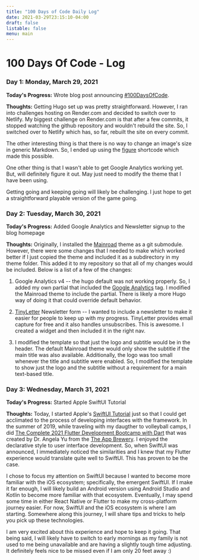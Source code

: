 ```yaml
---
title: "100 Days of Code Daily Log"
date: 2021-03-29T23:15:10-04:00
draft: false
listable: false
menu: main
---
```


# 100 Days Of Code - Log

### Day 1: Monday, March 29, 2021

**Today's Progress:** Wrote blog post announcing [#100DaysOfCode](https://www.100daysofcode.com/rules/).

**Thoughts:** Getting Hugo set up was pretty straightforward. However, I ran into challenges hosting on Render.com and decided to switch over to Netlify. My biggest challenge on Render.com is that after a few commits, it stopped watching the github repository and wouldn't rebuild the site. So, I switched over to Netlify which has, so far, rebuilt the site on every commit. 

The other interesting thing is that there is no way to change an image's size in generic Markdown. So, I ended up using the [figure](https://gohugo.io/content-management/shortcodes/#figure) shortcode which made this possible.

One other thing is that I wasn't able to get Google Analytics working yet. But, will definitely figure it out. May just need to modify the theme that I have been using.

Getting going and keeping going will likely be challenging. I just hope to get a straightforward playable version of the game going.

### Day 2: Tuesday, March 30, 2021

**Today's Progress:** Added Google Analytics and Newsletter signup to the blog homepage

**Thoughts:** Originally, I installed the [Mainroad](https://themes.gohugo.io/mainroad/) theme as a git submodule. However, there were some changes that I needed to make which worked better if I just copied the theme and included it as a subdirectory in my theme folder. This added it to my repository so that all of my changes would be included. Below is a list of a few of the changes:

1. Google Analytics v4 -- the hugo default was not working properly. So, I added my own partial that included the [Google Analytics](https://analytics.google.com) tag. I modified the Mainroad theme to include the partial. There is likely a more Hugo way of doing it that could override default behavior.

2. [TinyLetter](https://tinyletter.com/) Newsletter form -- I wanted to include a newsletter to make it easier for people to keep up with my progress. TinyLetter provides email capture for free and it also handles unsubscribes. This is awesome. I created a widget and then included it in the right nav.

3. I modified the template so that just the logo and subtitle would be in the header. The default Mainroad theme would only show the subtitle if the main title was also available. Additionally, the logo was too small whenever the title and subtitle were enabled. So, I modified the template to show just the logo and the subtitle without a requirement for a main text-based title.

### Day 3: Wednesday, March 31, 2021

**Today's Progress:** Started Apple SwiftUI Tutorial

**Thoughts:** Today, I started Apple's [SwiftUI Tutorial](https://developer.apple.com/tutorials/swiftui) just so that I could get acclimated to the process of developing interfaces with the framework. In the summer of 2019, while traveling with my daugther to volleyball camps, I did [The Complete 2021 Flutter Development Bootcamp with Dart](https://www.udemy.com/course/flutter-bootcamp-with-dart/) that was created by Dr. Angela Yu from the [The App Brewery](https://www.appbrewery.co). I enjoyed the declarative style to user interface development. So, when SwiftUI was announced, I immediately noticed the similarities and I knew that my Flutter experience would translate quite well to SwiftUI. This has proven to be the case.

I chose to focus my attention on SwiftUI because I wanted to become more familiar with the iOS ecosystem; specifically, the emergent SwiftUI. If I make it far enough, I will likely build an Android version using Android Studio and Kotlin to become more familiar with that ecosystem. Eventually, I may spend some time in either React Native or Flutter to make my cross-platform journey easier. For now, SwiftUI and the iOS ecosystem is where I am starting. Somewhere along this journey, I will share tips and tricks to help you pick up these technologies.

I am very excited about this experience and hope to keep it going. That being said, I will likely have to switch to early mornings as my family is not used to me being unavailable and are having a slightly tough time adjusting. It definitely feels nice to be missed even if I am only 20 feet away :)
